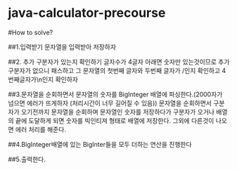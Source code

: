 # java-calculator-precourse

#How to solve?

##1.입력받기
문자열을 입력받아 저장하자

##2. 추가 구분자가 있는지 확인하기
글자수가 4글자 아래면 숫자만 있는것이므로 추가 구분자가 없으니 패스하고
그 문자열의 첫번째 글자와 두번째 글자가 /인지 확인하고 4번째글자가\n인지 확인하자

##3.문자열을 순회하면서 문자열의 숫자를 BigInteger 배열에 파싱한다.(2000자가 넘으면 에러가 뜨게하자 (처리시간이 너무 길어질 수 있음))
문자열을 순회하면서 구분자가 오기전까지 문자열을 순회하며 문자열인 숫자를 저장하다가 구분자가 오거나 배열의 끝에 도달하게 되면 숫자를 빅인티져 형태로 배열에 저장한다.
그외에 다른것이 나오면 에러 처리를 해준다.

##4.BigInteger배열에 있는 BigInter들을 모두 더하는 연산을 진행한다

##5.출력한다.





